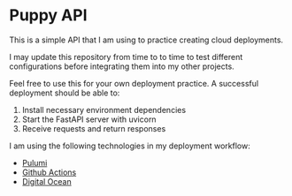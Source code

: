 # Puppy API

This is a simple API that I am using to practice creating cloud deployments.

I may update this repository from time to to time to test different configurations before integrating them into my other projects.

Feel free to use this for your own deployment practice. A successful deployment should be able to:

1. Install necessary environment dependencies
2. Start the FastAPI server with uvicorn
3. Receive requests and return responses

I am using the following technologies in my deployment workflow:

- [Pulumi](https://www.pulumi.com/)
- [Github Actions](https://github.com/features/actions)
- [Digital Ocean](https://www.digitalocean.com/)